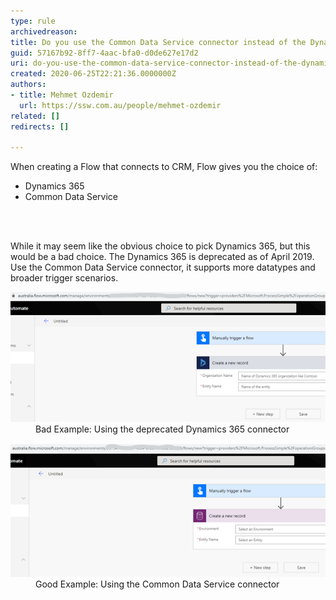 ```yaml
---
type: rule
archivedreason: 
title: Do you use the Common Data Service connector instead of the Dynamics 365 connector when using flows?
guid: 57167b92-8ff7-4aac-bfa0-d0de627e17d2
uri: do-you-use-the-common-data-service-connector-instead-of-the-dynamics-365-connector-when-using-flows
created: 2020-06-25T22:21:36.0000000Z
authors:
- title: Mehmet Ozdemir
  url: https://ssw.com.au/people/mehmet-ozdemir
related: []
redirects: []

---
```



When creating a Flow that connects to CRM, Flow gives you the choice of:<br><ul><li>Dynamics 365 </li><li>Common Data Service</li></ul>
<br><excerpt class='endintro'></excerpt><br>
<p>​While it may seem like the obvious choice to pick Dynamics 365, but this would be a bad choice. The Dynamics 365 is deprecated as of April 2019. Use the Common Data Service connector, it supports more datatypes and broader trigger scenarios.</p><dl class="badImage"><dt><img src="bad-connector-use.png" alt="bad-connector-use.png" /></dt><dd>Bad Example: Using the deprecated Dynamics 365 connector</dd></dl>

<dl class="goodImage">
<dt><img src="good-connector-use.png" alt="good-connector-use.png" /></dt><dd>Good Example: Using the Common Data Service connector</dd></dl>


